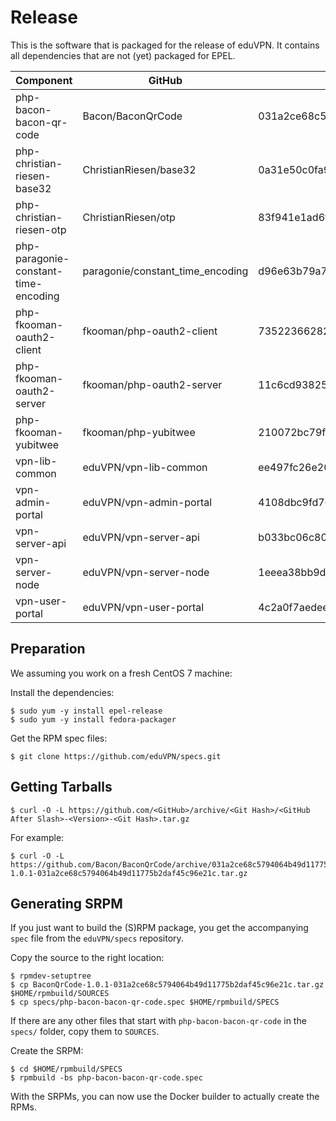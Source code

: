 # Release

This is the software that is packaged for the release of eduVPN. It contains 
all dependencies that are not (yet) packaged for EPEL.

| Component                            | GitHub                           | Git Hash                                 | Version |
| ------------------------------------ | -------------------------------- | ---------------------------------------- | ------- |
| php-bacon-bacon-qr-code              | Bacon/BaconQrCode                | 031a2ce68c5794064b49d11775b2daf45c96e21c | 1.0.1   |
| php-christian-riesen-base32          | ChristianRiesen/base32           | 0a31e50c0fa9b1692d077c86ac188eecdcbaf7fa | 1.3.1   |
| php-christian-riesen-otp             | ChristianRiesen/otp              | 83f941e1ad6f7a2ff318e30cbf5b3219e63a9a62 | 2.3.0   |
| php-paragonie-constant-time-encoding | paragonie/constant_time_encoding | d96e63b79a7135a65659ba5b1cb02826172bfedd | 1.0.1   |
| php-fkooman-oauth2-client            | fkooman/php-oauth2-client        | 73522366282c2ffb4ea89efbf5a2e51b247b8618 | 5.0.0   |
| php-fkooman-oauth2-server            | fkooman/php-oauth2-server        | 11c6cd938250c0a1579ea0b2d589e58ea1ff9c69 | 0.1.0   |
| php-fkooman-yubitwee                 | fkooman/php-yubitwee             | 210072bc79f44ccad36784220b42de3eb07358d3 | 0.1.0   |
| vpn-lib-common                       | eduVPN/vpn-lib-common            | ee497fc26e20141aefbc639dae7822b93a4a631f | 1.0.0   |
| vpn-admin-portal                     | eduVPN/vpn-admin-portal          | 4108dbc9fd76ecb4f07a8ad9c22e8639c3af7cdf | 1.0.0   |
| vpn-server-api                       | eduVPN/vpn-server-api            | b033bc06c80da189b4bab6a946d44a4a3177a955 | 1.0.0   |
| vpn-server-node                      | eduVPN/vpn-server-node           | 1eeea38bb9d7bfacd01d017bd7fae353cfc82f45 | 1.0.0   |
| vpn-user-portal                      | eduVPN/vpn-user-portal           | 4c2a0f7aedeed6ba2405bdd8bcb14997b6fc6c94 | 1.0.0   |

## Preparation

We assuming you work on a fresh CentOS 7 machine:

Install the dependencies:

    $ sudo yum -y install epel-release
    $ sudo yum -y install fedora-packager

Get the RPM spec files:

    $ git clone https://github.com/eduVPN/specs.git

## Getting Tarballs

    $ curl -O -L https://github.com/<GitHub>/archive/<Git Hash>/<GitHub After Slash>-<Version>-<Git Hash>.tar.gz

For example:

    $ curl -O -L https://github.com/Bacon/BaconQrCode/archive/031a2ce68c5794064b49d11775b2daf45c96e21c/BaconQrCode-1.0.1-031a2ce68c5794064b49d11775b2daf45c96e21c.tar.gz

## Generating SRPM

If you just want to build the (S)RPM package, you get the accompanying `spec` 
file from the `eduVPN/specs` repository.

Copy the source to the right location:

    $ rpmdev-setuptree
    $ cp BaconQrCode-1.0.1-031a2ce68c5794064b49d11775b2daf45c96e21c.tar.gz $HOME/rpmbuild/SOURCES
    $ cp specs/php-bacon-bacon-qr-code.spec $HOME/rpmbuild/SPECS

If there are any other files that start with `php-bacon-bacon-qr-code` in the 
`specs/` folder, copy them to `SOURCES`.

Create the SRPM:

    $ cd $HOME/rpmbuild/SPECS
    $ rpmbuild -bs php-bacon-bacon-qr-code.spec

With the SRPMs, you can now use the Docker builder to actually create the RPMs.
